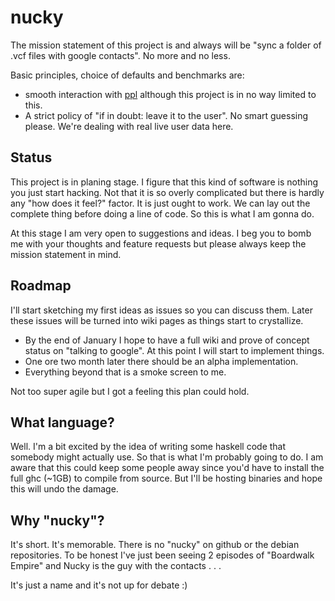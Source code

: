 nucky
=====

The mission statement of this project is and always will be "sync a folder of .vcf files with google contacts". No more and no less.

Basic principles, choice of defaults and benchmarks are:
* smooth interaction with [ppl](https://github.com/h2s/ppl) although this project is in no way limited to this.
* A strict policy of "if in doubt: leave it to the user". No smart guessing please. We're dealing with real live user data here.

Status
------
This project is in planing stage. I figure that this kind of software is nothing you just start hacking. Not that it is so overly complicated but there is hardly any "how does it feel?" factor. It is just ought to work. We can lay out the complete thing before doing a line of code. So this is what I am gonna do.

At this stage I am very open to suggestions and ideas. I beg you to bomb me with your thoughts and feature requests but please always keep the mission statement in mind.

Roadmap
-------
I'll start sketching my first ideas as issues so you can discuss them. Later these issues will be turned into wiki pages as things start to crystallize.
* By the end of January I hope to have a full wiki and prove of concept status on "talking to google". At this point I will start to implement things.
* One ore two month later there should be an alpha implementation.
* Everything beyond that is a smoke screen to me.

Not too super agile but I got a feeling this plan could hold.

What language?
--------------
Well. I'm a bit excited by the idea of writing some haskell code that somebody might actually use. So that is what I'm probably going to do.
I am aware that this could keep some people away since you'd have to install the full ghc (~1GB) to compile from source. But I'll be hosting binaries and hope this will undo the damage.

Why "nucky"?
------------
It's short. It's memorable. There is no "nucky" on github or the debian repositories. To be honest I've just been seeing 2 episodes of "Boardwalk Empire" and Nucky is the guy with the contacts . . . 

It's just a name and it's not up for debate :)
